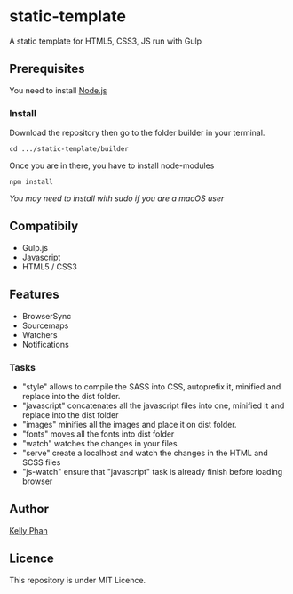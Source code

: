 # static-template
A static template for HTML5, CSS3, JS run with Gulp


## Prerequisites
You need to install [Node.js](https://nodejs.org/en/)


### Install
Download the repository then go to the folder builder in your terminal.

```
cd .../static-template/builder
```

Once you are in there, you have to install node-modules

```
npm install
```
*You may need to install with sudo if you are a macOS user*



## Compatibily
* Gulp.js
* Javascript
* HTML5 / CSS3


## Features
* BrowserSync
* Sourcemaps
* Watchers
* Notifications


### Tasks
* "style" allows to compile the SASS into CSS, autoprefix it, minified and replace into the dist folder.
* "javascript" concatenates all the javascript files into one, minified it and replace into the dist folder
* "images" minifies all the images and place it on dist folder.
* "fonts" moves all the fonts into dist folder
* "watch" watches the changes in your files
* "serve" create a localhost and watch the changes in the HTML and SCSS files
* "js-watch" ensure that "javascript" task is already finish before loading browser


## Author
[Kelly Phan](http://kellyphan.fr)


## Licence
This repository is under MIT Licence.
